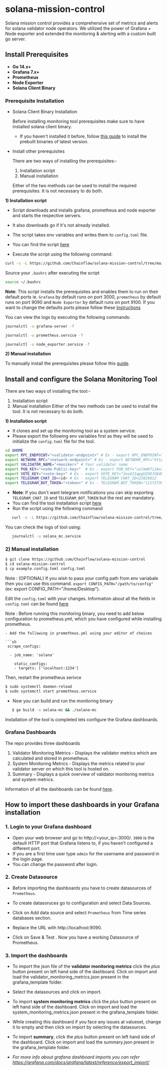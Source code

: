 # solana-mission-control

Solana mission control provides a comprehensive set of metrics and alerts for solana validator node operators. We utilized the power of Grafana + Node exporter and extended the monitoring & alerting with a custom built go server.

## Install Prerequisites

- **Go 14.x+**
- **Grafana 7.x+**
- **Prometheus**
- **Node Exporter**
- **Solana Client Binary**

### Prerequisite Installation

 - Solana Client Binary Installation 

   Before installing monitoring tool prerequisites make sure to have installed solana client binary.
   - If you haven't installed it before, follow [this guide](https://docs.solana.com/cli/install-solana-cli-tools#download-prebuilt-binaries) to install the prebuilt binaries of latest version.

 - Install other prerequisites

   There are two ways of installing the prerequisites:-

   1. Installation script
   2. Manual installation

   Either of the two methods can be used to install the required prerequisites. It is not necessary to do both.

**1) Installation script**

   - Script downloads and installs grafana, prometheus and node exporter and starts the respective servers.
   - It also downloads go if it's not already installed.
   - The script takes env variables and writes them to `config.toml` file.
   
   - You can find the script [here](./scripts/install_script.sh)
   - Execute the script using the following command:

   ```sh
   curl -s -L https://github.com/Chainflow/solana-mission-control/tree/main/scripts/install_script.sh | bash
   ```
   Source your `.bashrc` after executing the script

   ```sh
   source ~/.bashrc
   ```
   **Note**: This script installs the prerequisites and enables them to run on their default ports ie. `Grafana` by default runs on port 3000, `prometheus` by default runs on port 9090 and `Node Exporter` by default runs on port 9100. If you want to change the defaults ports please follow these [Instructions](./docs/custom-port.md)

   You can view the logs by executing the following commands:
   ```bash
   journalctl -u grafana-server -f

   journalctl -u prometheus.service -f

   journalctl -u node_exporter.service -f
   ```

**2) Manual installation**

To manually install the prerequisites please follow this [guide](./docs/prereq-manual.md).

 
## Install and configure the Solana Monitoring Tool

There are two ways of installing the tool:-

1. Installation script
2. Manual installation
Either of the two methods can be used to install the tool. It is not necessary to do both.

**1) Installation script**

  - It clones and set up the monitoring tool as a system service.
  - Please export the following env variables first as they will be used to initialize the `config.toml` file for the tool.
  ```sh
  cd $HOME
  export RPC_ENDPOINT="<validator-endpoint>" # Ex - export RPC_ENDPOINT="https://api.rpc.solana.com"
  export NETWORK_RPC="<network-endpoint>" # Ex - export NETWORK_RPC="https://api.rpc.com"
  export VALIDATOR_NAME="<moniker>" # Your validator name
  export PUB_KEY="<node-Public-key>"  # Ex - export PUB_KEY="valmmK7i1AxXeiTtQgQZhQNiXYU84ULeaYF1EH1pa"
  export VOTE_KEY="<vote-key>" # Ex - export VOTE_KEY="2oxQJ1qpgUZU9JU84BHaoM1GzHkYfRDgDQY9dpH5mghh"
  export TELEGRAM_CHAT_ID=<id> # Ex - export TELEGRAM_CHAT_ID=22828812
  export TELEGRAM_BOT_TOKEN="<token>" # Ex - TELEGRAM_BOT_TOKEN="1117273891:AAEtr3ZU5x4JRj5YSF5LBeu1fPF0T4xj-UI"
```
- **Note**: If you don't want telegram notifications you can skip exporting `TELEGRAM_CHAT_ID` and `TELEGRAM_BOT_TOKEN` but the rest are mandatory.
- You can find the tool installation script [here](./scripts/tool_installation.sh)
- Run the script using the following command

```sh
   curl -s -L https://github.com/Chainflow/solana-mission-control/tree/main/scripts/scripts/tool_installation.sh | bash
```
You can check the logs of tool using:
```sh
   journalctl -u solana_mc.service
```
### 2) Manual installation

```bash
$ git clone https://github.com/Chainflow/solana-mission-control
$ cd solana-mission-control
$ cp example.config.toml config.toml
```

Note : (OPTIONAL) If you wish to pass your config path from env variabale then you can use this command. `export CONFIG_PATH="/path/to/config"` (ex: export CONFIG_PATH="/home/Desktop").

Edit the `config.toml` with your changes. Information about all the fields in `config.toml` can be found [here](./docs/config-desc.md)

Note : Before running this monitoring binary, you need to add below configuration to prometheus.yml, which you have configured while installing prometheus.

```
- Add the following in prometheus.yml using your editor of choices

```sh
 scrape_configs:

  - job_name: 'solana'

    static_configs:
    - targets: ['localhost:1234']

```

Then, restart the prometheus serivce

```sh 
$ sudo systemctl daemon-reload
$ sudo systemctl start prometheus.service
```

- Now you can build and run the monitoring binary

```sh
   $ go build -o solana-mc && ./solana-mc
```

Installation of the tool is completed lets configure the Grafana dashboards.

### Grafana Dashboards

The repo provides three dashboards

1. Validator Monitoring Metrics - Displays the validator metrics which are calculated and stored in prometheus.
2. System Monitoring Metrics - Displays the metrics related to your validator server on which this tool is hosted on.
3. Summary - Displays a quick overview of validator monitoring metrics and system metrics.

Information of all the dashboards can be found [here](./docs/dashboard-desc.md).

## How to import these dashboards in your Grafana installation

### 1. Login to your Grafana dashboard
- Open your web browser and go to http://<your_ip>:3000/. `3000` is the default HTTP port that Grafana listens to, if you haven’t configured a different port.
- If you are a first time user type `admin` for the username and password in the login page.
- You can change the password after login.

### 2. Create Datasource

- Before importing the dashboards you have to create datasources of `Prometheus`.

- To create datasoruces go to configuration and select Data Sources.

- Click on Add data source and select `Prometheus` from Time series databases section.

- Replace the URL with http://localhost:9090. 

- Click on Save & Test . Now you have a working Datasource of Prometheus.

### 3. Import the dashboards

- To import the json file of the **validator monitoring metrics** click the *plus* button present on left hand side of the dashboard. Click on import and load the validator_monitoring_metrics.json present in the grafana_template folder. 

- Select the datasources and click on import.

- To import **system monitoring metrics** click the *plus* button present on left hand side of the dashboard. Click on import and load the system_monitoring_metrics.json present in the grafana_template folder.

- While creating this dashboard if you face any issues at valueset, change it to empty and then click on import by selecting the datasources.

- To import **summary**, click the *plus* button present on left hand side of the dashboard. Click on import and load the summary.json present in the grafana_template folder.

- *For more info about grafana dashboard imports you can refer https://grafana.com/docs/grafana/latest/reference/export_import/*
